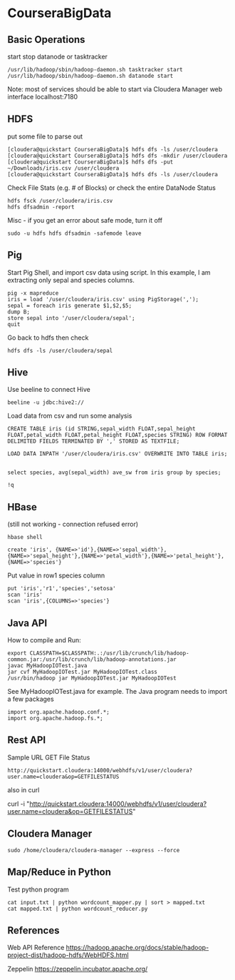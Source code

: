 # CourseraBigData

## Basic Operations

start stop datanode or tasktracker
```
/usr/lib/hadoop/sbin/hadoop-daemon.sh tasktracker start
/usr/lib/hadoop/sbin/hadoop-daemon.sh datanode start
```

Note: most of services should be able to start via Cloudera Manager web interface localhost:7180

## HDFS

put some file to parse out

```
[cloudera@quickstart CourseraBigData]$ hdfs dfs -ls /user/cloudera
[cloudera@quickstart CourseraBigData]$ hdfs dfs -mkdir /user/cloudera
[cloudera@quickstart CourseraBigData]$ hdfs dfs -put ~/Downloads/iris.csv /user/cloudera
[cloudera@quickstart CourseraBigData]$ hdfs dfs -ls /user/cloudera
```

Check File Stats (e.g. # of Blocks) or check the entire  DataNode Status
```
hdfs fsck /user/cloudera/iris.csv
hdfs dfsadmin -report
```

Misc - if you get an error about safe mode, turn it off
```
sudo -u hdfs hdfs dfsadmin -safemode leave
```


## Pig

Start Pig Shell, and import csv data using script. In this example, I am extracting only sepal and species columns.

```
pig -x mapreduce
iris = load '/user/cloudera/iris.csv' using PigStorage(',');
sepal = foreach iris generate $1,$2,$5;
dump B;
store sepal into '/user/cloudera/sepal';
quit
```

Go back to hdfs then check
```
hdfs dfs -ls /user/cloudera/sepal
```


## Hive

Use beeline to connect Hive

```
beeline -u jdbc:hive2://
```

Load data from csv and run some analysis

```
CREATE TABLE iris (id STRING,sepal_width FLOAT,sepal_height FLOAT,petal_width FLOAT,petal_height FLOAT,species STRING) ROW FORMAT DELIMITED FIELDS TERMINATED BY ',' STORED AS TEXTFILE;

LOAD DATA INPATH '/user/cloudera/iris.csv' OVERWRITE INTO TABLE iris;


select species, avg(sepal_width) ave_sw from iris group by species;

!q
```



## HBase

(still not working - connection refused error)

```
hbase shell
```


```
create 'iris', {NAME=>'id'},{NAME=>'sepal_width'},{NAME=>'sepal_height'},{NAME=>'petal_width'},{NAME=>'petal_height'},{NAME=>'species'}

```

Put value in row1 species column
```
put 'iris','r1','species','setosa'
scan 'iris'
scan 'iris',{COLUMNS=>'species'}
```

## Java API


How to compile and Run:
```
export CLASSPATH=$CLASSPATH:.:/usr/lib/crunch/lib/hadoop-common.jar:/usr/lib/crunch/lib/hadoop-annotations.jar
javac MyHadoopIOTest.java 
jar cvf MyHadoopIOTest.jar MyHadoopIOTest.class
/usr/bin/hadoop jar MyHadoopIOTest.jar MyHadoopIOTest
```
See MyHadoopIOTest.java for example. The Java program needs to import a few packages

```
import org.apache.hadoop.conf.*;
import org.apache.hadoop.fs.*;
```

## Rest API

Sample URL GET File Status

```
http://quickstart.cloudera:14000/webhdfs/v1/user/cloudera?user.name=cloudera&op=GETFILESTATUS
```

also in curl

curl -i "http://quickstart.cloudera:14000/webhdfs/v1/user/cloudera?user.name=cloudera&op=GETFILESTATUS"


## Cloudera Manager

```
sudo /home/cloudera/cloudera-manager --express --force
```

## Map/Reduce in Python

Test python program
```
cat input.txt | python wordcount_mapper.py | sort > mapped.txt
cat mapped.txt | python wordcount_reducer.py
```


## References

Web API Reference
https://hadoop.apache.org/docs/stable/hadoop-project-dist/hadoop-hdfs/WebHDFS.html

Zeppelin
https://zeppelin.incubator.apache.org/


